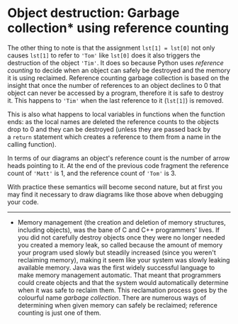 # Object destruction: Garbage collection* using reference counting

The other thing to note is that the assignment `lst[1] = lst[0]` not
only causes `lst[1]` to refer to `'Tom'` like `lst[0]` does it also
triggers the destruction of the object `'Tim'`. It does so because
Python uses *reference counting* to decide when an object can safely be
destroyed and the memory it is using reclaimed. Reference counting
garbage collection is based on the insight that once the number of
references to an object declines to 0 that object can never be accessed
by a program, therefore it is safe to destroy it. This happens
to `'Tim'` when the last reference to it (`lst[1]`) is removed.

This is also what happens to local variables in functions when the
function ends: as the local names are deleted the reference counts to
the objects drop to 0 and they can be destroyed (unless they are passed
back by a `return` statement which creates a reference to them from a
name in the calling function).

In terms of our diagrams an object's reference count is the number of
arrow heads pointing to it. At the end of the previous code fragment the
reference count of `'Matt'` is 1, and the reference count of `'Tom'` is
3.

With practice these semantics will become second nature, but at first
you may find it necessary to draw diagrams like those above when
debugging your code.

------------------------------------------------------------------------

* Memory management (the creation and deletion of memory structures,
including objects), was the bane of C and C++ programmers' lives. If
you did not carefully destroy objects once they were no longer needed
you created a memory leak, so called because the amount of memory your
program used slowly but steadily increased (since you weren't
reclaiming memory), making it seem like your system was slowly leaking
available memory. Java was the first widely successful language to make
memory management automatic. That meant that programmers could create
objects and that the system would automatically determine when it was
safe to reclaim them. This reclamation process goes by the colourful
name *garbage collection*. There are numerous ways of determining when
given memory can safely be reclaimed; reference counting is just one of
them.
